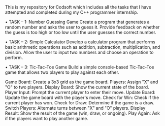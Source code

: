 This is my repository for Codsoft which includes all the tasks that I have attempted and completed during my C++ programmer internship.

•	TASK – 1: Number Guessing Game
Create a program that generates a random number and asks the
user to guess it. Provide feedback on whether the guess is too
high or too low until the user guesses the correct number.

•	TASK – 2: Simple Calculator
Develop a calculator program that performs basic arithmetic
operations such as addition, subtraction, multiplication, and
division. Allow the user to input two numbers and choose an
operation to perform.

•	TASK – 3: Tic-Tac-Toe Game
Build a simple console-based Tic-Tac-Toe game that
allows two players to play against each other.

Game Board: Create a 3x3 grid as the game board.
Players: Assign "X" and "O" to two players. 
Display Board: Show the current state of the board. 
Player Input: Prompt the current player to enter their move. Update Board: Update the game board with the player's move. 
Check for Win: Check if the current player has won. 
Check for Draw: Determine if the game is a draw. 
Switch Players: Alternate turns between "X" and "O" players. 
Display Result: Show the result of the game (win, draw, or ongoing). 
Play Again: Ask if the players want to play another game.
